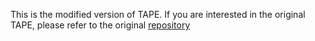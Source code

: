 This is the modified version of TAPE. If you are interested in the original TAPE, please refer to the original [repository](https://github.com/songlab-cal/tape)